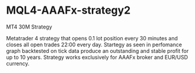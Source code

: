 # MQL4-AAAFx-strategy2
MT4 30M Strategy

Metatrader 4 strategy that opens 0.1 lot position every 30 minutes and closes all open trades 22:00 every day.
Startegy as seen in  perfomance graph backtested on tick data produce an outstanding and stable profit for up to 10 years.
Strategy works exclusively for AAAFx broker and EUR/USD currency.
